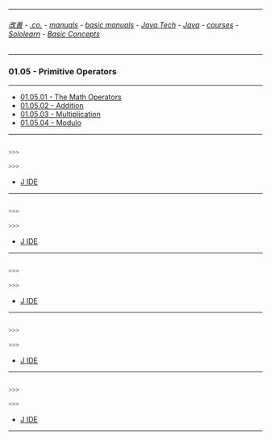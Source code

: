 
---

###### [改善](https://github.com/ttltrk/0C/blob/master/README.MD) - [.co.](https://github.com/ttltrk/PRG/blob/master/CODING.MD) - [manuals](https://github.com/ttltrk/PRG/blob/master/MAN.MD) - [basic manuals](https://github.com/ttltrk/PRG/blob/master/MANUALS.MD) - [Java Tech](https://github.com/ttltrk/PRG/blob/master/JAVA/DOC/JT/JT.MD) - [Java](https://github.com/ttltrk/PRG/blob/master/JAVA/DOC/OJM/OJM.MD) - [courses](https://github.com/ttltrk/PRG/blob/master/JAVA/DOC/CM/JT.MD) - [Sololearn](https://github.com/ttltrk/PRG/blob/master/JAVA/DOC/SL/SL.MD) - [Basic Concepts](https://github.com/ttltrk/PRG/blob/master/JAVA/DOC/SL/01/01.MD)

---  

### 01.05 - Primitive Operators

---

* [01.05.01 - The Math Operators](https://github.com/ttltrk/PRG/blob/master/JAVA/DOC/SL/01/0105/010501/010501.MD)
* [01.05.02 - Addition](https://github.com/ttltrk/PRG/blob/master/JAVA/DOC/SL/01/0105/010502/010502.MD)
* [01.05.03 - Multiplication](https://github.com/ttltrk/PRG/blob/master/JAVA/DOC/SL/01/0105/010503/010503.MD)
* [01.05.04 - Modulo](https://github.com/ttltrk/PRG/blob/master/JAVA/DOC/SL/01/0105/010504/010504.MD)

---

```java

>>>

>>>
```

* [J IDE](https://www.tutorialspoint.com/compile_java_online.php)

---

```java

>>>

>>>
```

* [J IDE](https://www.tutorialspoint.com/compile_java_online.php)

---

```java

>>>

>>>
```

* [J IDE](https://www.tutorialspoint.com/compile_java_online.php)

---

```java

>>>

>>>
```

* [J IDE](https://www.tutorialspoint.com/compile_java_online.php)

---

```java

>>>

>>>
```

* [J IDE](https://www.tutorialspoint.com/compile_java_online.php)

---
